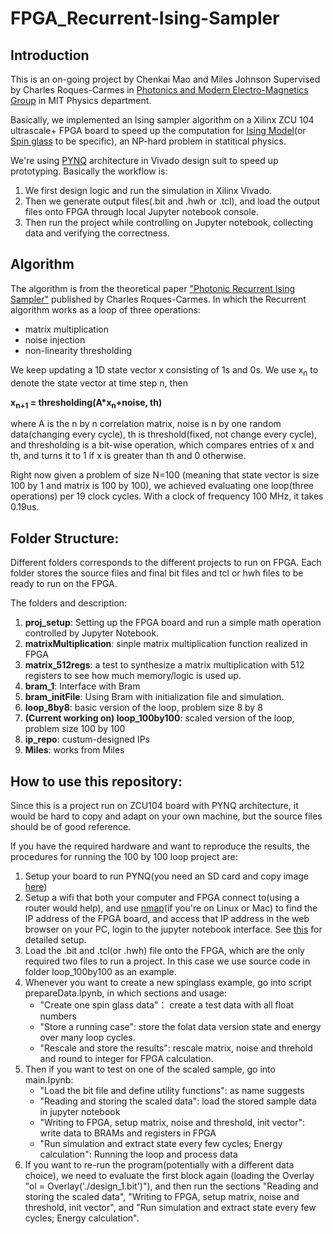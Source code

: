# FPGA_Recurrent-Ising-Sampler

## Introduction
This is an on-going project by Chenkai Mao and Miles Johnson Supervised by Charles Roques-Carmes in [Photonics and Modern Electro-Magnetics Group](http://www.rle.mit.edu/marin/) in MIT Physics department.

Basically, we implemented an Ising sampler algorithm on a Xilinx ZCU 104 ultrascale+ FPGA board to speed up the computation for [Ising Model](https://en.wikipedia.org/wiki/Ising_model)(or [Spin glass](https://en.wikipedia.org/wiki/Spin_glass) to be specific), an NP-hard problem in statitical physics.

We're using [PYNQ](http://www.pynq.io/) architecture in Vivado design suit to speed up prototyping. Basically the workflow is:

1. We first design logic and run the simulation in Xilinx Vivado. 
2. Then we generate output files(.bit and .hwh or .tcl), and load the output files onto FPGA through local Jupyter notebook console.
3. Then run the project while controlling on Jupyter notebook, collecting data and verifying the correctness.

## Algorithm
The algorithm is from the theoretical paper ["Photonic Recurrent Ising Sampler"](https://www.osapublishing.org/abstract.cfm?uri=CLEO_QELS-2019-FTu4C.2) published by Charles Roques-Carmes. 
In which the Recurrent algorithm works as a loop of three operations: 

+ matrix multiplication
+ noise injection 
+ non-linearity thresholding

We keep updating a 1D state vector x consisting of 1s and 0s. We use x<sub>n</sub> to denote the state vector at time step n, then

**x<sub>n+1</sub> = thresholding(A*x<sub>n</sub>+noise, th)**

where A is the n by n correlation matrix, noise is n by one random data(changing every cycle), th is threshold(fixed, not change every cycle), and thresholding is a bit-wise operation, which compares entries of x and th, and turns it to 1 if x is greater than th and 0 otherwise.

Right now given a problem of size N=100 (meaning that state vector is size 100 by 1 and matrix is 100 by 100), we achieved evaluating one loop(three operations) per 19 clock cycles. With a clock of frequency 100 MHz, it takes 0.19us.

## Folder Structure:
Different folders corresponds to the different projects to run on FPGA. Each folder stores the source files and final bit files and tcl or hwh files to be ready to run on the FPGA.

The folders and description:
1. **proj_setup**: Setting up the FPGA board and run a simple math operation controlled by Jupyter Notebook.
2. **matrixMultiplication**: sinple matrix multiplication function realized in FPGA
3. **matrix_512regs**: a test to synthesize a matrix multiplication with 512 registers to see how much memory/logic is used up.
4. **bram_1**: Interface with Bram
5. **bram_initFile**: Using Bram with initialization file and simulation.
6. **loop_8by8**: basic version of the loop, problem size 8 by 8
7. **(Current working on) loop_100by100**: scaled version of the loop, problem size 100 by 100
8. **ip_repo**: custum-designed IPs
9. **Miles**: works from Miles

## How to use this repository:
Since this is a project run on ZCU104 board with PYNQ architecture, it would be hard to copy and adapt on your own machine, but the source files should be of good reference.

If you have the required hardware and want to reproduce the results, the procedures for running the 100 by 100 loop project are:
1. Setup your board to run PYNQ(you need an SD card and copy image [here](http://www.pynq.io/board.html))
2. Setup a wifi that both your computer and FPGA connect to(using a router would help), and use [nmap](https://pynq.readthedocs.io/en/latest/getting_started/zcu104_setup.html)(if you're on Linux or Mac) to find the IP address of the FPGA board, and access that IP address in the web browser on your PC, login to the jupyter notebook interface. See [this](https://pynq.readthedocs.io/en/latest/getting_started/zcu104_setup.html) for detailed setup.
3. Load the .bit and .tcl(or .hwh) file onto the FPGA, which are the only required two files to run a project. In this case we use source code in folder loop_100by100 as an example.
4. Whenever you want to create a new spinglass example, go into script prepareData.Ipynb, in which sections and usage:
    - "Create one spin glass data"： create a test data with all float numbers
    - "Store a running case": store the folat data version state and energy over many loop cycles.
    - "Rescale and store the results": rescale matrix, noise and threhold and round to integer for FPGA calculation.
5. Then if you want to test on one of the scaled sample, go into main.Ipynb:
	  - "Load the bit file and define utility functions": as name suggests 
	  - "Reading and storing the scaled data": load the stored sample data in jupyter notebook
	  - "Writing to FPGA, setup matrix, noise and threshold, init vector": write data to BRAMs and registers in FPGA
	  - "Run simulation and extract state every few cycles; Energy calculation": Running the loop and process data
6. If you want to re-run the program(potentially with a different data choice), we need to evaluate the first block again (loading the Overlay "ol = Overlay('./design_1.bit')"), and then run the sections "Reading and storing the scaled data", "Writing to FPGA, setup matrix, noise and threshold, init vector", and "Run simulation and extract state every few cycles; Energy calculation".


